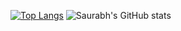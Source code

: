 [![Top Langs](https://github-readme-stats.vercel.app/api/top-langs/?username=ss0809&langs_count=8)](https://github.com/anuraghazra/github-readme-stats)
![Saurabh's GitHub stats](https://github-readme-stats.vercel.app/api?username=ss0809&show_icons=true&theme=transparent)
